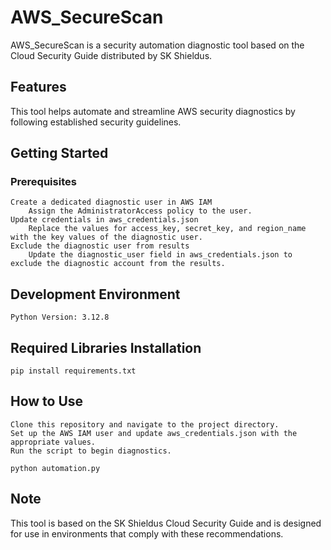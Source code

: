 # AWS_SecureScan

AWS_SecureScan is a security automation diagnostic tool based on the Cloud Security Guide distributed by SK Shieldus.
## Features

This tool helps automate and streamline AWS security diagnostics by following established security guidelines.
## Getting Started
### Prerequisites

    Create a dedicated diagnostic user in AWS IAM
        Assign the AdministratorAccess policy to the user.
    Update credentials in aws_credentials.json
        Replace the values for access_key, secret_key, and region_name with the key values of the diagnostic user.
    Exclude the diagnostic user from results
        Update the diagnostic_user field in aws_credentials.json to exclude the diagnostic account from the results.

## Development Environment

    Python Version: 3.12.8

## Required Libraries Installation

    pip install requirements.txt

## How to Use

    Clone this repository and navigate to the project directory.
    Set up the AWS IAM user and update aws_credentials.json with the appropriate values.
    Run the script to begin diagnostics.

    python automation.py

## Note

This tool is based on the SK Shieldus Cloud Security Guide and is designed for use in environments that comply with these recommendations.

